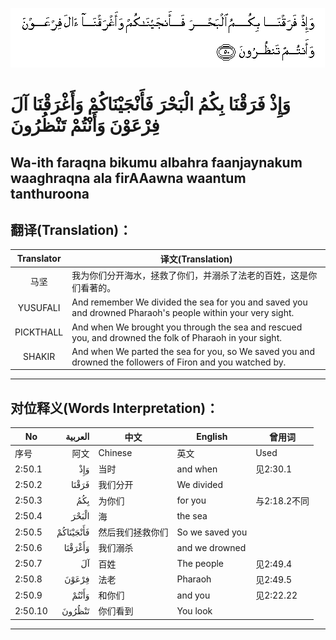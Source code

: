 ![002:050](images/002_050.gif)

#  وَإِذْ فَرَقْنَا بِكُمُ الْبَحْرَ فَأَنْجَيْنَاكُمْ وَأَغْرَقْنَا آلَ فِرْعَوْنَ وَأَنْتُمْ تَنْظُرُونَ 

## Wa-ith faraqna bikumu albahra faanjaynakum waaghraqna ala firAAawna waantum tanthuroona

## 翻译(Translation)：

| Translator | 译文(Translation)                                            |
| :--------: | ------------------------------------------------------------ |
|    马坚    | 我为你们分开海水，拯救了你们，并溺杀了法老的百姓，这是你们看著的。 |
|  YUSUFALI  | And remember We divided the sea for you and saved you and drowned Pharaoh's people within your very sight. |
| PICKTHALL  | And when We brought you through the sea and rescued you, and drowned the folk of Pharaoh in your sight. |
|   SHAKIR   | And when We parted the sea for you, so We saved you and drowned the followers of Firon and you watched by. |

---

## 对位释义(Words Interpretation)：

| No      |   العربية | 中文             | English         | 曾用词       |
| ------- | --------: | ---------------- | --------------- | ------------ |
| 序号    |      阿文 | Chinese          | 英文            | Used         |
| 2:50.1  |       وَإِذْ | 当时             | and when        | 见2:30.1     |
| 2:50.2  |     فَرَقْنَا | 我们分开         | We divided      |              |
| 2:50.3  |       بِكُمُ | 为你们           | for you         | 与2:18.2不同 |
| 2:50.4  |     الْبَحْرَ | 海               | the sea         |              |
| 2:50.5  | فَأَنْجَيْنَاكُمْ | 然后我们拯救你们 | So we saved you |              |
| 2:50.6  |   وَأَغْرَقْنَا | 我们溺杀         | and we drowned  |              |
| 2:50.7  |        آلَ | 百姓             | The people      | 见2:49.4     |
| 2:50.8  |     فِرْعَوْنَ | 法老             | Pharaoh         | 见2:49.5     |
| 2:50.9  |     وَأَنْتُمْ | 和你们           | and you         | 见2:22.22    |
| 2:50.10 |    تَنْظُرُونَ | 你们看到         | You look        |              |

---
